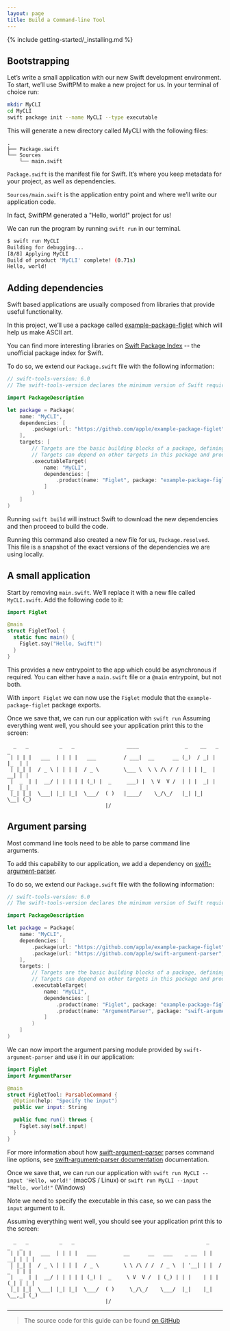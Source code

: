 ```yaml
---
layout: page
title: Build a Command-line Tool
---
```


{% include getting-started/_installing.md %}

## Bootstrapping

Let’s write a small application with our new Swift development environment.
To start, we’ll use SwiftPM to make a new project for us. In your terminal of choice run:

~~~bash
mkdir MyCLI
cd MyCLI
swift package init --name MyCLI --type executable
~~~

This will generate a new directory called MyCLI with the following files:

~~~no-highlight
.
├── Package.swift
└── Sources
    └── main.swift
~~~

`Package.swift` is the manifest file for Swift. It’s where you keep metadata for your project, as well as dependencies.

`Sources/main.swift` is the application entry point and where we’ll write our application code.

In fact, SwiftPM generated a "Hello, world!" project for us!

We can run the program by running  `swift run`  in our terminal.

~~~bash
$ swift run MyCLI
Building for debugging...
[8/8] Applying MyCLI
Build of product 'MyCLI' complete! (0.71s)
Hello, world!
~~~

## Adding dependencies

Swift based applications are usually composed from libraries that provide useful functionality.

In this project, we’ll use a package called [example-package-figlet](https://github.com/apple/example-package-figlet) which will help us make ASCII art.

You can find more interesting libraries on [Swift Package Index](https://swiftpackageindex.com) -- the unofficial package index for Swift.

To do so, we extend our `Package.swift` file with the following information:

~~~swift
// swift-tools-version: 6.0
// The swift-tools-version declares the minimum version of Swift required to build this package.

import PackageDescription

let package = Package(
    name: "MyCLI",
    dependencies: [
        .package(url: "https://github.com/apple/example-package-figlet", branch: "main")
    ],
    targets: [
        // Targets are the basic building blocks of a package, defining a module or a test suite.
        // Targets can depend on other targets in this package and products from dependencies.
        .executableTarget(
            name: "MyCLI",
            dependencies: [
                .product(name: "Figlet", package: "example-package-figlet")
            ]
        )
    ]
)
~~~

Running `swift build` will instruct Swift to download the new dependencies and then proceed to build the code.

Running this command also created a new file for us, `Package.resolved`.
This file is a snapshot of the exact versions of the dependencies we are using locally.

## A small application

Start by removing `main.swift`. We’ll replace it with a new file called `MyCLI.swift`. Add the following code to it:

~~~swift
import Figlet

@main
struct FigletTool {
  static func main() {
    Figlet.say("Hello, Swift!")
  }
}
~~~

This provides a new entrypoint to the app which could be asynchronous if required. You can either have a `main.swift` file or a `@main` entrypoint, but not both.

With `import Figlet` we can now use the `Figlet` module that the `example-package-figlet` package exports.

Once we save that, we can run our application with `swift run`
Assuming everything went well, you should see your application print this to the screen:

~~~no-highlight
  _   _          _   _                 ____               _    __   _     _ 
 | | | |   ___  | | | |   ___         / ___|  __      __ (_)  / _| | |_  | |
 | |_| |  / _ \ | | | |  / _ \        \___ \  \ \ /\ / / | | | |_  | __| | |
 |  _  | |  __/ | | | | | (_) |  _     ___) |  \ V  V /  | | |  _| | |_  |_|
 |_| |_|  \___| |_| |_|  \___/  ( )   |____/    \_/\_/   |_| |_|    \__| (_)
                                |/                                          
~~~

## Argument parsing

Most command line tools need to be able to parse command line arguments.

To add this capability to our application, we add a dependency on [swift-argument-parser](https://github.com/apple/swift-argument-parser).

To do so, we extend our `Package.swift` file with the following information:

~~~swift
// swift-tools-version: 6.0
// The swift-tools-version declares the minimum version of Swift required to build this package.

import PackageDescription

let package = Package(
    name: "MyCLI",
    dependencies: [
        .package(url: "https://github.com/apple/example-package-figlet", branch: "main"),
        .package(url: "https://github.com/apple/swift-argument-parser", from: "1.5.0"),
    ],
    targets: [
        // Targets are the basic building blocks of a package, defining a module or a test suite.
        // Targets can depend on other targets in this package and products from dependencies.
        .executableTarget(
            name: "MyCLI",
            dependencies: [
                .product(name: "Figlet", package: "example-package-figlet"),
                .product(name: "ArgumentParser", package: "swift-argument-parser"),
            ]
        )
    ]
)
~~~

We can now import the argument parsing module provided by `swift-argument-parser` and use it in our application:

~~~swift
import Figlet
import ArgumentParser

@main
struct FigletTool: ParsableCommand {
  @Option(help: "Specify the input")
  public var input: String

  public func run() throws {
    Figlet.say(self.input)
  }
}
~~~

For more information about how [swift-argument-parser](https://github.com/apple/swift-argument-parser) parses command line options, see [swift-argument-parser documentation](https://github.com/apple/swift-argument-parser) documentation.

Once we save that, we can run our application with `swift run MyCLI --input
'Hello, world!'` (macOS / Linux) or `swift run MyCLI --input "Hello, world!"`
(Windows)

Note we need to specify the executable in this case, so we can pass the `input` argument to it.

Assuming everything went well, you should see your application print this to the screen:

~~~no-highlight
  _   _          _   _                                           _       _   _ 
 | | | |   ___  | | | |   ___         __      __   ___    _ __  | |   __| | | |
 | |_| |  / _ \ | | | |  / _ \        \ \ /\ / /  / _ \  | '__| | |  / _` | | |
 |  _  | |  __/ | | | | | (_) |  _     \ V  V /  | (_) | | |    | | | (_| | |_|
 |_| |_|  \___| |_| |_|  \___/  ( )     \_/\_/    \___/  |_|    |_|  \__,_| (_)
                                |/                                             
~~~

---

> The source code for this guide can be found [on GitHub](https://github.com/apple/swift-getting-started-cli)
